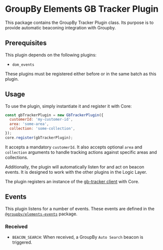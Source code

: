 # GroupBy Elements GB Tracker Plugin

This package contains the GroupBy Tracker Plugin class. Its purpose is to provide automatic beaconing integration with Groupby.

## Prerequisites

This plugin depends on the following plugins:

- `dom_events`

These plugins must be registered either before or in the same batch as
this plugin.

## Usage

To use the plugin, simply instantiate it and register it with Core:

```js
const gbTrackerPlugin = new GbTrackerPlugin({
  customerId: 'my-customer-id',
  area: 'some-area',
  collection: 'some-collection',
});
core.register(gbTrackerPlugin);
```

It accepts a mandatory `customerId`. It also accepts optional `area` and `collection`
arguments to handle tracking actions against specific areas and collections.

Additionally, the plugin will automatically listen for and act on beacon events.
It is designed to work with the other plugins in the Logic Layer.

The plugin registers an instance of the [gb-tracker client](https://www.npmjs.com/package/gb-tracker-client) with Core.

## Events

This plugin listens for a number of events.
These events are defined in the [`@groupby/elements-events`][elements-events] package.

[elements-events]: https://github.com/groupby/elements-events

### Received

* `BEACON_SEARCH`: When received, a GroupBy `Auto Search` beacon is triggered.
